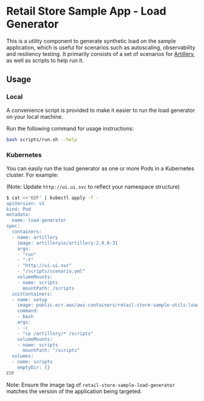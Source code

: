 # Retail Store Sample App - Load Generator

This is a utility component to generate synthetic load on the sample application, which is useful for scenarios such as autoscaling, observability and resiliency testing. It primarily consists of a set of scenarios for [Artillery](https://github.com/artilleryio/artillery), as well as scripts to help run it.

## Usage

### Local

A convenience script is provided to make it easier to run the load generator on your local machine.

Run the following command for usage instructions:

```bash
bash scripts/run.sh --help
```

### Kubernetes

You can easily run the load generator as one or more Pods in a Kubernetes cluster. For example:

(Note: Update `http://ui.ui.svc` to reflect your namespace structure)

```bash
$ cat <<'EOF' | kubectl apply -f -
apiVersion: v1
kind: Pod
metadata:
  name: load-generator
spec:
  containers:
  - name: artillery
    image: artilleryio/artillery:2.0.0-31
    args:
    - "run"
    - "-t"
    - "http://ui.ui.svc"
    - "/scripts/scenario.yml"
    volumeMounts:
    - name: scripts
      mountPath: /scripts
  initContainers:
  - name: setup
    image: public.ecr.aws/aws-containers/retail-store-sample-utils:load-gen.0.3.0
    command:
    - bash
    args:
    - -c
    - "cp /artillery/* /scripts"
    volumeMounts:
    - name: scripts
      mountPath: "/scripts"
  volumes:
  - name: scripts
    emptyDir: {}
EOF
```

Note: Ensure the image tag of `retail-store-sample-load-generator` matches the version of the application being targeted.
